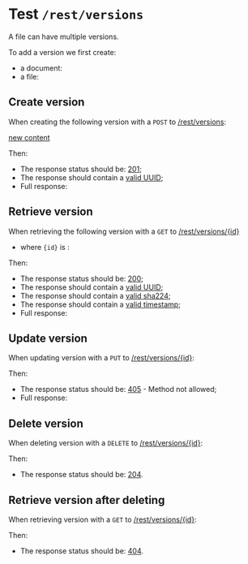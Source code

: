 # Test `/rest/versions`

A file can have multiple versions.

To add a version we first create:
 
[ ](- "#docId=createDocument()")
[ ](- "#fileId=createFile(#docId)")

 - a document: [ ](- "c:echo=#docId")
 - a file: [ ](- "c:echo=#fileId")

## Create version
When creating the following version with a `POST` to [/rest/versions](- "#createEndpoint"):

[new content](- "#newContent")

[ ](- "#createResult=create(#createEndpoint, #newContent, #fileId)")

Then:

 - The response status should be: [201](- "?=#createResult.status");
 - The response should contain a [valid UUID](- "?=#createResult.validUuid");
 - Full response:
 
[ ](- "ext:embed=#createResult.body")

## Retrieve version
When retrieving the following version with a `GET` to [/rest/versions/{id}](- "#getEndpoint") 

 - where `{id}` is [ ](- "c:echo=#createResult.id"):

[ ](- "#retrieveResult=retrieve(#getEndpoint, #createResult.id)")

Then:

 - The response status should be: [200](- "?=#retrieveResult.status");
 - The response should contain a [valid UUID](- "?=#retrieveResult.validUuid");
 - The response should contain a [valid sha224](- "?=#retrieveResult.validSha");
 - The response should contain a [valid timestamp](- "?=#retrieveResult.validTimestamp");
 - Full response:

[ ](- "ext:embed=#retrieveResult.body")

## Update version
When updating version [ ](- "c:echo=#createResult.id") with a `PUT` to [/rest/versions/{id}](- "#updateEndpoint"):

[ ](- "#updateResult=update(#createEndpoint, #newContent, #createResult.id)")

Then:

 - The response status should be: [405](- "?=#updateResult.status") - Method not allowed;
 - Full response:

[ ](- "ext:embed=#updateResult.body")

## Delete version
When deleting version [ ](- "c:echo=#createResult.id") with a `DELETE` to [/rest/versions/{id}](- "#deleteEndpoint"):

[ ](- "#deleteResult=delete(#deleteEndpoint, #createResult.id)")

Then:

 - The response status should be: [204](- "?=#deleteResult.status").

## Retrieve version after deleting
When retrieving version [ ](- "c:echo=#createResult.id") with a `GET` to [/rest/versions/{id}](- "#getEndpoint"):

[ ](- "#retrieveAfterDeleteResult=getAfterDelete(#getEndpoint, #createResult.id)")

Then:

 - The response status should be: [404](- "?=#retrieveAfterDeleteResult.status").

